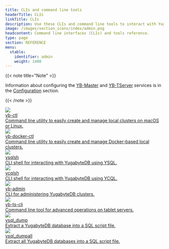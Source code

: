 ```yaml
---
title: CLIs and command line tools
headerTitle: CLIs
linkTitle: CLIs
description: Use these CLIs and command line tools to interact with YugabyteDB.
image: /images/section_icons/index/admin.png
headcontent: Command line interfaces (CLIs) and tools reference.
type: page
section: REFERENCE
menu:
  stable:
    identifier: admin
    weight: 1400
---
```


{{< note title="Note" >}}

Information about configuring the [YB-Master](../reference/configuration/yb-master) and [YB-TServer](../reference/configuration/yb-tserver) services is in the [Configuration](../reference/configuration/) section.

{{< /note >}}


<div class="row">
  <div class="col-12 col-md-6 col-lg-12 col-xl-6">
    <a class="section-link icon-offset" href="yb-ctl/">
      <div class="head">
        <img class="icon" src="/images/section_icons/admin/yb-ctl.png" aria-hidden="true" />
        <div class="title">yb-ctl</div>
      </div>
      <div class="body">
        Command line utility to easily create and manage local clusters on macOS or Linux.
      </div>
    </a>
  </div>

  <div class="col-12 col-md-6 col-lg-12 col-xl-6">
    <a class="section-link icon-offset" href="yb-docker-ctl/">
      <div class="head">
        <img class="icon" src="/images/section_icons/admin/yb-docker-ctl.png" aria-hidden="true" />
        <div class="title">yb-docker-ctl</div>
      </div>
      <div class="body">
        Command line utility to easily create and manage Docker-based local clusters.
      </div>
    </a>
  </div>

  <div class="col-12 col-md-6 col-lg-12 col-xl-6">
    <a class="section-link icon-offset" href="ysqlsh/">
      <div class="head">
        <img class="icon" src="/images/section_icons/api/ysql.png" aria-hidden="true" />
        <div class="title">ysqlsh</div>
      </div>
      <div class="body">
        CLI shell for interacting with YugabyteDB using YSQL.
      </div>
    </a>
  </div>

  <div class="col-12 col-md-6 col-lg-12 col-xl-6">
    <a class="section-link icon-offset" href="cqlsh/">
      <div class="head">
        <img class="icon" src="/images/section_icons/api/ycql.png" aria-hidden="true" />
        <div class="title">ycqlsh</div>
      </div>
      <div class="body">
        CLI shell for interacting with YugabyteDB using YCQL.
      </div>
    </a>
  </div>

  <div class="col-12 col-md-6 col-lg-12 col-xl-6">
    <a class="section-link icon-offset" href="yb-admin/">
      <div class="head">
        <img class="icon" src="/images/section_icons/api/ysql.png" aria-hidden="true" />
        <div class="title">yb-admin</div>
      </div>
      <div class="body">
        CLI for administering YugabyteDB clusters.
      </div>
    </a>
  </div>

  <div class="col-12 col-md-6 col-lg-12 col-xl-6">
    <a class="section-link icon-offset" href="yb-ts-cli/">
      <div class="head">
        <img class="icon" src="/images/section_icons/api/ysql.png" aria-hidden="true" />
        <div class="title">yb-ts-cli</div>
      </div>
      <div class="body">
        Command line tool for advanced operations on tablet servers.
      </div>
    </a>
  </div>

  <div class="col-12 col-md-6 col-lg-12 col-xl-6">
    <a class="section-link icon-offset" href="ysql-dump/">
      <div class="head">
        <img class="icon" src="/images/section_icons/api/ysql.png" aria-hidden="true" />
        <div class="title">ysql_dump</div>
      </div>
      <div class="body">
        Extract a YugabyteDB database into a SQL script file.
      </div>
    </a>
  </div>

  <div class="col-12 col-md-6 col-lg-12 col-xl-6">
    <a class="section-link icon-offset" href="ysql-dumpall/">
      <div class="head">
        <img class="icon" src="/images/section_icons/api/ysql.png" aria-hidden="true" />
        <div class="title">ysql_dumpall</div>
      </div>
      <div class="body">
        Extract all YugabyteDB databases into a SQL script file.
      </div>
    </a>
  </div>


</div>
